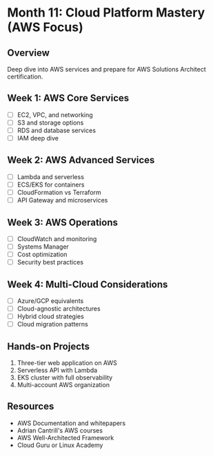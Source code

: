 # Month 11: Cloud Platform Mastery (AWS Focus)

## Overview
Deep dive into AWS services and prepare for AWS Solutions Architect certification.

## Week 1: AWS Core Services
- [ ] EC2, VPC, and networking
- [ ] S3 and storage options
- [ ] RDS and database services
- [ ] IAM deep dive

## Week 2: AWS Advanced Services
- [ ] Lambda and serverless
- [ ] ECS/EKS for containers
- [ ] CloudFormation vs Terraform
- [ ] API Gateway and microservices

## Week 3: AWS Operations
- [ ] CloudWatch and monitoring
- [ ] Systems Manager
- [ ] Cost optimization
- [ ] Security best practices

## Week 4: Multi-Cloud Considerations
- [ ] Azure/GCP equivalents
- [ ] Cloud-agnostic architectures
- [ ] Hybrid cloud strategies
- [ ] Cloud migration patterns

## Hands-on Projects
1. Three-tier web application on AWS
2. Serverless API with Lambda
3. EKS cluster with full observability
4. Multi-account AWS organization

## Resources
- AWS Documentation and whitepapers
- Adrian Cantrill's AWS courses
- AWS Well-Architected Framework
- Cloud Guru or Linux Academy